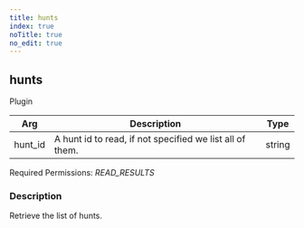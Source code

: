 ```yaml
---
title: hunts
index: true
noTitle: true
no_edit: true
---
```




<div class="vql_item"></div>


## hunts
<span class='vql_type pull-right page-header'>Plugin</span>



<div class="vqlargs"></div>

Arg | Description | Type
----|-------------|-----
hunt_id|A hunt id to read, if not specified we list all of them.|string

Required Permissions: 
<i class="linkcolour label pull-right label-success">READ_RESULTS</i>

### Description

Retrieve the list of hunts.


